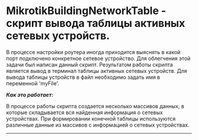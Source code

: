 # MikrotikBuildingNetworkTable - скрипт вывода таблицы активных сетевых устройств.


В процессе настройки роутера иногда приходится выяснять в какой порт подключено конкретное сетевое устройство. Для облегчения этой задачи был написан данный скрипт. Результатом работы скрипта является вывод в терминал таблицы активных сетевых устройств.
Для вывода таблицы устройств в файл необходимо задать имя в переменной 'myFile'.

***Как это работает:***

В процессе работы скрипта создается несколько массивов данных, в которые складывается вся найденная информация о сетевых устройствах. При формировании конечной таблицы используются различные данные из массивов с информацией о сетевых устройствах.

------

